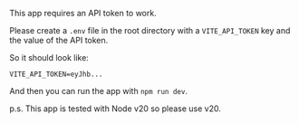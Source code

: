 This app requires an API token to work.

Please create a `.env` file in the root directory with a `VITE_API_TOKEN` key and the value of the API token.

So it should look like:

`VITE_API_TOKEN=eyJhb...`

And then you can run the app with `npm run dev`.

p.s. This app is tested with Node v20 so please use v20.
